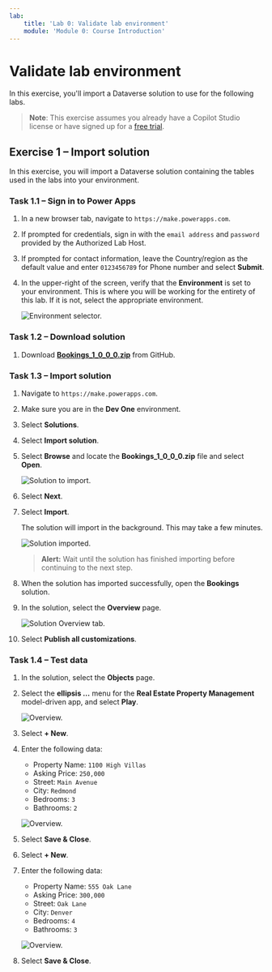 ```yaml
---
lab:
    title: 'Lab 0: Validate lab environment'
    module: 'Module 0: Course Introduction'
---
```


# Validate lab environment

In this exercise, you'll import a Dataverse solution to use for the following labs.

> **Note**: This exercise assumes you already have a Copilot Studio license or have signed up for a [free trial](https://go.microsoft.com/fwlink/p/?linkid=2252605).

## Exercise 1 – Import solution

In this exercise, you will import a Dataverse solution containing the tables used in the labs into your environment.

### Task 1.1 – Sign in to Power Apps

1. In a new browser tab, navigate to `https://make.powerapps.com`.

1. If prompted for credentials, sign in with the `email address` and `password` provided by the Authorized Lab Host.

1. If prompted for contact information, leave the Country/region as the default value and enter `0123456789` for Phone number and select **Submit**.

1. In the upper-right of the screen, verify that the **Environment** is set to your environment. This is where you will be working for the entirety of this lab. If it is not, select the appropriate environment.

    ![Environment selector.](../media/select-dev-one-environment-maker.png)

### Task 1.2 – Download solution

1. Download [**Bookings_1_0_0_0.zip**](../../Allfiles/Bookings_1_0_0_0.zip) from GitHub.

### Task 1.3 – Import solution

1. Navigate to `https://make.powerapps.com`.

1. Make sure you are in the **Dev One** environment.

1. Select **Solutions**.

1. Select **Import solution**.

1. Select **Browse** and locate the **Bookings_1_0_0_0.zip** file and select **Open**.

    ![Solution to import.](../media/solution-to-import.png)

1. Select **Next**.

1. Select **Import**.

    The solution will import in the background. This may take a few minutes.

    ![Solution imported.](../media/solution-imported.png)

    > **Alert:** Wait until the solution has finished importing before continuing to the next step.

1. When the solution has imported successfully, open the **Bookings** solution.

1. In the solution, select the **Overview** page.

    ![Solution Overview tab.](../media/solution-overview.png)

1. Select **Publish all customizations**.

### Task 1.4 – Test data

1. In the solution, select the **Objects** page.

1. Select the **ellipsis …** menu for the **Real Estate Property Management** model-driven app, and select **Play**.

    ![Overview.](../media/play-app.png)

1. Select **+ New**.

1. Enter the following data:

    - Property Name: `1100 High Villas`
    - Asking Price: `250,000`
    - Street: `Main Avenue`
    - City: `Redmond`
    - Bedrooms: `3`
    - Bathrooms: `2`

    ![Overview.](../media/add-record.png)

1. Select **Save & Close**.

1. Select **+ New**.

1. Enter the following data:

    - Property Name: `555 Oak Lane`
    - Asking Price: `300,000`
    - Street: `Oak Lane`
    - City: `Denver`
    - Bedrooms: `4`
    - Bathrooms: `3`

    ![Overview.](../media/add-record.png)

1. Select **Save & Close**.
